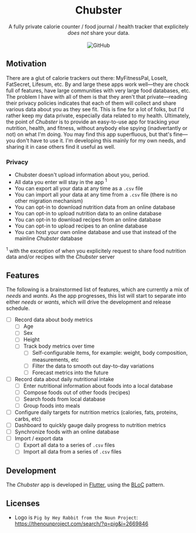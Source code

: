 <h1 align="center">
  Chubster
</h1>
<div align="center">
  A fully private calorie counter / food journal / health tracker that explicitely <em>does not</em> share your data.
</div>
<br />
<div align="center">
  <img alt="GitHub" src="https://img.shields.io/github/license/hamaluik/chubster?style=flat-square">
</div>

## Motivation

There are a glut of calorie trackers out there: MyFitnessPal, LoseIt, FatSecret, Lifesum, etc. By and large these apps
work well—they are chock full of features, have large communities with very large food databases, etc. The problem I
have with all of them is that they aren't that private—reading their privacy policies indicates that each of them will
collect and share various data about you as they see fit. This is fine for a lot of folks, but I'd rather keep my
data private, especially data related to my health. Ultimately, the point of _Chubster_ is to provide an easy-to-use
app for tracking your nutrition, health, and fitness, without anybody else spying (inadvertantly or not) on what I'm
doing. You may find this app superfluous, but that's fine—you don't have to use it. I'm developing this mainly for my
own needs, and sharing it in case others find it useful as well.

### Privacy

* Chubster doesn't upload information about you, period.
* All data you enter will stay in the app <sup>1</sup>
* You can export all your data at any time as a `.csv` file
* You can import all your data at any time from a `.csv` file (there is no other migration mechanism)
* You can opt-in to download nutrition data from an online database
* You can opt-in to upload nutrition data to an online database
* You can opt-in to download recipes from an online database
* You can opt-in to upload recipes to an online database
* You can host your own online database and use that instead of the mainline _Chubster_ database

<sup>1</sup> with the exception of when you explicitely request to share food nutrition data and/or recipes with the
_Chubster_ server


## Features

The following is a brainstormed list of features, which are currently a mix of _needs_ and _wants_. As the app
progresses, this list will start to separate into either _needs_ or _wants_, which will drive the development and
release schedule.

- [ ] Record data about body metrics
  - [ ] Age
  - [ ] Sex
  - [ ] Height
  - [ ] Track body metrics over time
    - [ ] Self-configurable items, for example: weight, body composition, measurements, etc
    - [ ] Filter the data to smooth out day-to-day variations
    - [ ] Forecast metrics into the future
- [ ] Record data about daily nutritional intake
  - [ ] Enter nutritional information about foods into a local database
  - [ ] Compose foods out of other foods (recipes)
  - [ ] Search foods from local database
  - [ ] Group foods into meals
- [ ] Configure daily targets for nutrition metrics (calories, fats, proteins, carbs, etc)
- [ ] Dashboard to quickly gauge daily progress to nutrition metrics
- [ ] Synchronize foods with an online database
- [ ] Import / export data
  - [ ] Export all data to a series of `.csv` files
  - [ ] Import all data from a series of `.csv` files

## Development

The _Chubster_ app is developed in [Flutter](https://flutter.dev/), using the
[BLoC](https://www.didierboelens.com/2018/08/reactive-programming---streams---bloc/) pattern.

## Licenses

* Logo is `Pig by Hey Rabbit from the Noun Project`: https://thenounproject.com/search/?q=pig&i=2669846

